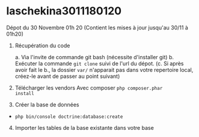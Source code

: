 # laschekina3011180120
Dépot du 30 Novembre 01h 20 (Contient les mises à jour jusqu'au 30/11 à 01h20)

1. Récupération du code

	a. Via l'invite de commande git bash (nécessite d'installer git)
	b. Exécuter la commande <code>git clone</code> suivi de l'url du dépot.
	(c. Si après avoir fait le b., la dossier <code>var/</code> n'apparait pas dans votre repertoire local, créez-le avant de passer au point suivant)

2. Télécharger les vendors
Avec composer
<code>php composer.phar install</code>

3. Créer la base de données

- <code>php bin/console doctrine:database:create</code>

4. Importer les tables de la base existante dans votre base
